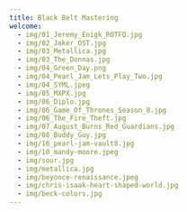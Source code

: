 ```yaml
---
title: Black Belt Mastering
welcome:
  - img/01_Jeremy_Enigk_ROTFQ.jpg
  - img/02_Joker_OST.jpg
  - img/03_Metallica.jpg
  - img/03_The_Donnas.jpg
  - img/04_Green_Day.png
  - img/04_Pearl_Jam_Lets_Play_Two.jpg
  - img/04_SYML.jpeg
  - img/05_MXPX.jpg
  - img/06_Diplo.jpg
  - img/06_Game_Of_Thrones_Season_8.jpg
  - img/06_The_Fire_Theft.jpg
  - img/07_August_Burns_Red_Guardians.jpg
  - img/08_Buddy_Guy.jpg
  - img/16_pearl-jam-vault8.jpg
  - img/10_mandy-moore.jpeg
  - img/sour.jpg
  - img/metallica.jpg
  - img/beyonce-renaissance.jpeg
  - img/chris-isaak-heart-shaped-world.jpg
  - img/beck-colors.jpg
---
```

